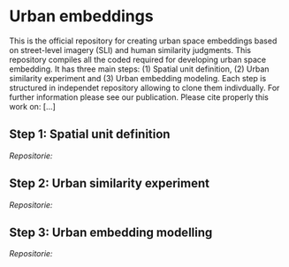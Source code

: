 # Urban embeddings

This is the official repository for creating urban space embeddings based on street-level imagery (SLI) and human similarity judgments. This repository compiles all the coded required for developing urban space embedding. It has three main steps: (1) Spatial unit definition, (2) Urban similarity experiment and (3) Urban embedding modeling. Each step is structured in independet repository allowing to clone them indivdually. For further information please see our publication. Please cite properly this work on: [...]

## Step 1: Spatial unit definition
*Repositorie:*

## Step 2: Urban similarity experiment
*Repositorie:*

## Step 3: Urban embedding modelling
*Repositorie:*



